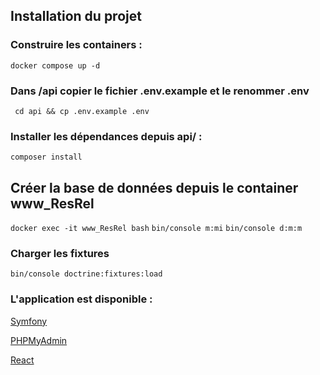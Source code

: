 ## Installation du projet 

### Construire les containers :

`docker compose up -d`

### Dans /api copier le fichier .env.example et le renommer .env

` cd api && cp .env.example .env`

### Installer les dépendances depuis api/ : 

`composer install`

## Créer la base de données depuis le container www_ResRel

`docker exec -it www_ResRel bash`
`bin/console m:mi`
`bin/console d:m:m`

### Charger les fixtures

`bin/console doctrine:fixtures:load`

### L'application est disponible : 

[Symfony](http://localhost:8000) 

[PHPMyAdmin](http://localhost:8080)

[React](http://localhost:3000)




